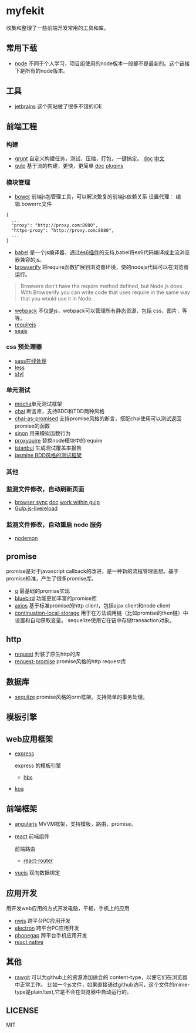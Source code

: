 # myfekit
收集和整理了一些前端开发常用的工具和库。

## 常用下载
* [node](https://nodejs.org/dist/) 不同于个人学习，项目组使用的node版本一般都不是最新的。这个链接下是所有的node版本。

## 工具
* [jetbrains](http://www.jetbrains.com/) 这个网站做了很多不错的IDE

## 前端工程
### 构建
* [grunt](https://github.com/gruntjs/grunt) 自定义构建任务，测试，压缩，打包，一键搞定。
  [doc](http://gruntjs.com/)
  [中文](http://www.gruntjs.net/getting-started)
* [gulp](https://github.com/gulpjs/gulp) 基于流的构建，更快，更简单 
   [doc](https://github.com/gulpjs/gulp/tree/master/docs)
   [plugins](http://gulpjs.com/plugins/)

### 模块管理
* [bower](https://github.com/bower/bower) 前端js包管理工具，可以解决繁复的前端js依赖关系
   设置代理：
   编辑.bowerrc文件
```
{
  ...
  "proxy": "http://proxy.com:8080",
  "https-proxy": "http://proxy.com:8080",
  ...
}
```
*  [babel](http://babeljs.io/) 是一个js编译器，通过[es6插件](http://babeljs.io/docs/plugins/preset-es2015/)的支持,babel将es6代码编译成主流浏览器兼容的js。
* [browserify](http://browserify.org/) 将require函数扩展到浏览器环境，使的nodejs代码可以在浏览器运行。

>Browsers don't have the require method defined, but Node.js does. With Browserify you can write code that uses require in the same way that you would use it in Node.

* [webpack](http://webpack.github.io/) 不仅是js，webpack可以管理所有静态资源，包括 css，图片，等等。
* [requirejs](http://www.requirejs.org/)
* [seajs](http://seajs.org/docs/)

### css 预处理器
* [sass](https://github.com/sass/node-sass)[在线处理](http://sassmeister.com/)
* [less]()
* [styl](https://github.com/tj/styl)

### 单元测试

* [mocha](https://github.com/mochajs/mocha)单元测试框架
* [chai](https://github.com/chaijs/chai) 断言库，支持BDD和TDD两种风格
* [chai-as-promised](https://github.com/domenic/chai-as-promised) 支持promise风格的断言，搭配chai使用可以测试返回promise的函数
* [sinon](https://github.com/sinonjs/sinon) 用来模拟函数行为
* [proxyquire](https://github.com/thlorenz/proxyquire) 替换node模块中的require
* [istanbul](https://github.com/gotwarlost/istanbul) 生成测试覆盖率报告
* [jasmine BDD风格的测试框架](http://jasmine.github.io/edge/introduction.html)

### 其他
### 监测文件修改，自动刷新页面

* [browser sync](https://www.browsersync.io/) 
  [doc](https://www.browsersync.io/docs/)
  [work within gulp](https://www.browsersync.io/docs/gulp/)
* [Gulp.js-livereload](https://cnodejs.org/topic/53427d16dc556e3b3901861e)

### 监测文件修改，自动重启 node 服务
* [nodemon](https://github.com/remy/nodemon)

## promise
promise是对于javascript callback的改进，是一种新的流程管理思想。基于promise标准，产生了很多promise库。
* [q](https://github.com/kriskowal/q) 最基础的promise实现
* [bluebird](https://github.com/petkaantonov/bluebird) 功能更加丰富的promise库
* [axios](https://github.com/mzabriskie/axios) 基于标准promise的http client，包括ajax client和node client
* [continuation-local-storage](https://www.npmjs.com/package/continuation-local-storage) 用于在方法调用链（比如promise的then链）中设置和自动获取变量。 sequelize使用它在链中存储transaction对象。

## http
* [request](https://github.com/request/request) 封装了原生http的库
* [request-promise](https://github.com/request/request-promise) promise风格的http request库

## 数据库
* [sequlize](https://github.com/sequelize/sequelize) promise风格的orm框架。支持简单的事务处理。

## 模板引擎

## web应用框架

* [express](https://github.com/strongloop/express)
  
  express 的模板引擎
  * [hbs](https://github.com/barc/express-hbs)
* [koa](https://github.com/koajs/koa)

## 前端框架

* [angularjs](https://github.com/angular/angular) MVVM框架，支持模板，路由，promise。
* [react](https://github.com/facebook/react) 前端组件
  
  前端路由
  * [react-router](https://github.com/rackt/react-router)
* [vuejs](http://cn.vuejs.org/) 双向数据绑定

## 应用开发
用开发web应用的方式开发电脑，平板，手机上的应用
* [nwjs](https://github.com/nwjs/nw.js) 跨平台PC应用开发
* [electron](https://github.com/atom/electron) 跨平台PC应用开发
* [phonegap](https://github.com/sintaxi/phonegap) 跨平台手机应用开发
* [react native]()

## 其他
* [rawgit](http://rawgit.com/) 可以为github上的资源添加适合的 content-type，以便它们在浏览器中正常工作。
  比如一个js文件，如果直接通过github访问，这个文件的mime-type是plain/text,它是不会在浏览器中自动运行的。

## LICENSE

MIT





